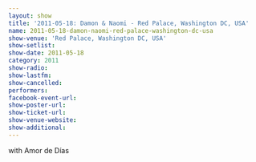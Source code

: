 ```yaml
---
layout: show
title: '2011-05-18: Damon & Naomi - Red Palace, Washington DC, USA'
name: 2011-05-18-damon-naomi-red-palace-washington-dc-usa
show-venue: 'Red Palace, Washington DC, USA'
show-setlist: 
show-date: 2011-05-18
category: 2011
show-radio: 
show-lastfm: 
show-cancelled: 
performers: 
facebook-event-url: 
show-poster-url: 
show-ticket-url: 
show-venue-website: 
show-additional: 
---
```


with Amor de Días